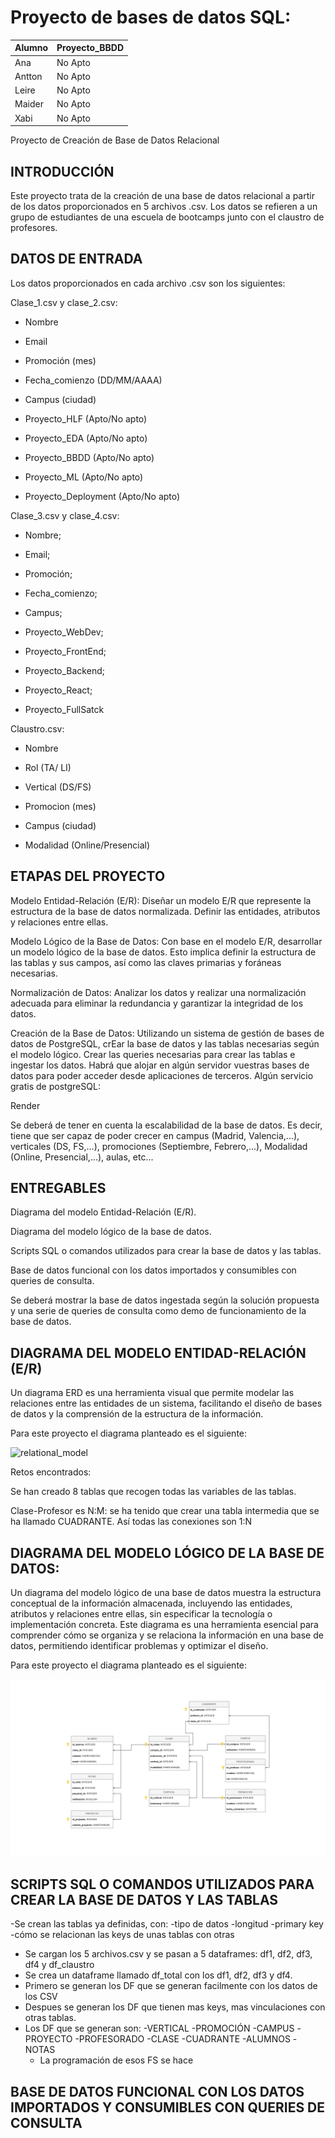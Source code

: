 # Proyecto de bases de datos SQL:

| Alumno | Proyecto_BBDD |
|-----|------|
| Ana | No Apto |
| Antton | No Apto |
| Leire| No Apto|
| Maider | No Apto |
| Xabi | No Apto |



Proyecto de Creación de Base de Datos Relacional 

## INTRODUCCIÓN 

Este proyecto trata de la creación de una base de datos relacional a partir de los datos proporcionados en 5 archivos .csv. Los datos se refieren a un grupo de estudiantes de una escuela de bootcamps junto con el claustro de profesores. 

 

## DATOS DE ENTRADA 

Los datos proporcionados en cada archivo .csv son los siguientes: 

Clase_1.csv y clase_2.csv: 

- Nombre 

- Email 

- Promoción (mes) 

- Fecha_comienzo (DD/MM/AAAA) 

- Campus (ciudad) 

- Proyecto_HLF (Apto/No apto) 

- Proyecto_EDA (Apto/No apto) 

- Proyecto_BBDD (Apto/No apto) 

- Proyecto_ML (Apto/No apto) 

- Proyecto_Deployment (Apto/No apto) 


Clase_3.csv y clase_4.csv: 

- Nombre; 

- Email; 

- Promoción; 

- Fecha_comienzo; 

- Campus; 

- Proyecto_WebDev; 

- Proyecto_FrontEnd; 

- Proyecto_Backend; 

- Proyecto_React; 

- Proyecto_FullSatck 


Claustro.csv: 

- Nombre 

- Rol (TA/  LI) 

- Vertical (DS/FS) 

- Promocion (mes) 

- Campus (ciudad) 

- Modalidad (Online/Presencial) 

 

## ETAPAS DEL PROYECTO 

Modelo Entidad-Relación (E/R): Diseñar un modelo E/R que represente la estructura de la base de datos normalizada. Definir las entidades, atributos y relaciones entre ellas. 

Modelo Lógico de la Base de Datos: Con base en el modelo E/R, desarrollar un modelo lógico de la base de datos. Esto implica definir la estructura de las tablas y sus campos, así como las claves primarias y foráneas necesarias. 

Normalización de Datos: Analizar los datos y realizar una normalización adecuada para eliminar la redundancia y garantizar la integridad de los datos. 

Creación de la Base de Datos: Utilizando un sistema de gestión de bases de datos de PostgreSQL, crEar la base de datos y las tablas necesarias según el modelo lógico. Crear las queries necesarias para crear las tablas e ingestar los datos. Habrá que alojar en algún servidor vuestras bases de datos para poder acceder desde aplicaciones de terceros. Algún servicio gratis de postgreSQL: 

Render 

Se deberá de tener en cuenta la escalabilidad de la base de datos. Es decir, tiene que ser capaz de poder crecer en campus (Madrid, Valencia,...), verticales (DS, FS,...), promociones (Septiembre, Febrero,...), Modalidad (Online, Presencial,...), aulas, etc... 



## ENTREGABLES 

Diagrama del modelo Entidad-Relación (E/R). 

Diagrama del modelo lógico de la base de datos. 

Scripts SQL o comandos utilizados para crear la base de datos y las tablas. 

Base de datos funcional con los datos importados y consumibles con queries de consulta. 

Se deberá mostrar la base de datos ingestada según la solución propuesta y una serie de queries de consulta como demo de funcionamiento de la base de datos. 

 

## DIAGRAMA DEL MODELO ENTIDAD-RELACIÓN (E/R) 

Un diagrama ERD es una herramienta visual que permite modelar las relaciones entre las entidades de un sistema, facilitando el diseño de bases de datos y la comprensión de la estructura de la información.   

Para este proyecto el diagrama planteado es el siguiente: 


![relational_model](diagramas/relational_model.png)

Retos encontrados: 

Se han creado 8 tablas que recogen todas las variables de las tablas. 

Clase-Profesor es N:M: se ha tenido que crear una tabla intermedia que se ha llamado CUADRANTE. Así todas las conexiones son 1:N 

 

## DIAGRAMA DEL MODELO LÓGICO DE LA BASE DE DATOS: 

Un diagrama del modelo lógico de una base de datos muestra la estructura conceptual de la información almacenada, incluyendo las entidades, atributos y relaciones entre ellas, sin especificar la tecnología o implementación concreta. Este diagrama es una herramienta esencial para comprender cómo se organiza y se relaciona la información en una base de datos, permitiendo identificar problemas y optimizar el diseño.   

Para este proyecto el diagrama planteado es el siguiente: 


![diagrama_logico.drawio_page-0001](diagramas/diagrama_logico.drawio_page-0001.jpg)

## SCRIPTS SQL O COMANDOS UTILIZADOS PARA CREAR LA BASE DE DATOS Y LAS TABLAS 

  -Se crean las tablas ya definidas, con:
    -tipo de datos
    -longitud
    -primary key
    -cómo se relacionan las keys de unas tablas con otras

  - Se cargan los 5 archivos.csv y se pasan a 5 dataframes: df1, df2, df3, df4 y df_claustro
  - Se crea un dataframe llamado df_total con los df1, df2, df3 y df4.
  - Primero se generan los DF que se generan facilmente con los datos de los CSV
  - Despues se generan los DF que tienen mas keys, mas vinculaciones con otras tablas.
  - Los DF que se generan son:
       -VERTICAL
       -PROMOCIÓN
       -CAMPUS
       -PROYECTO
       -PROFESORADO
       -CLASE
       -CUADRANTE
       -ALUMNOS
       -NOTAS
    - La programación de esos FS se hace 

    
 

 

## BASE DE DATOS FUNCIONAL CON LOS DATOS IMPORTADOS Y CONSUMIBLES CON QUERIES DE CONSULTA 

 

 
